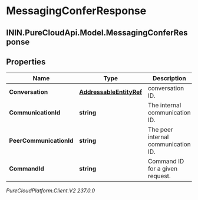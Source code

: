 # MessagingConferResponse

## ININ.PureCloudApi.Model.MessagingConferResponse

## Properties

|Name | Type | Description | Notes|
|------------ | ------------- | ------------- | -------------|
| **Conversation** | [**AddressableEntityRef**](AddressableEntityRef) | conversation ID. | |
| **CommunicationId** | **string** | The internal communication ID. | |
| **PeerCommunicationId** | **string** | The peer internal communication ID. | |
| **CommandId** | **string** | Command ID for a given request. | |



_PureCloudPlatform.Client.V2 237.0.0_
